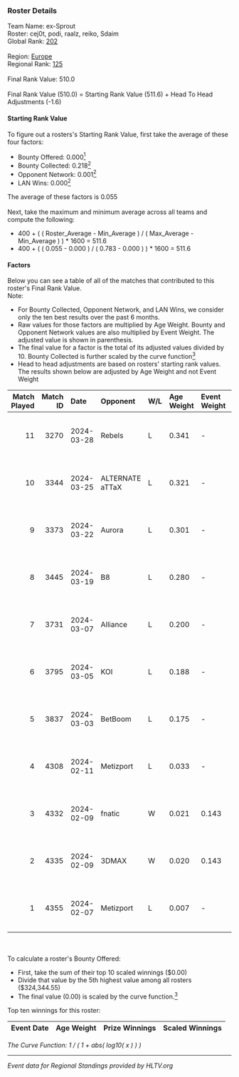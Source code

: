 ### Roster Details<br />
Team Name: ex-Sprout<br />
Roster: cej0t, podi, raalz, reiko, Sdaim<br />
Global Rank: [202](../standings_global.md)<br />
<br />
Region: [Europe]( ../standings_europe.md)<br />
Regional Rank: [125]( ../standings_europe.md)<br />
<br />
Final Rank Value:  510.0<br />
<br />
Final Rank Value (510.0) = Starting Rank Value (511.6) + Head To Head Adjustments (-1.6)<br />

#### Starting Rank Value<br />
To figure out a rosters's Starting Rank Value, first take the average of these four factors:<br />
- Bounty Offered: 0.000[<sup>1</sup>](#table2)
- Bounty Collected: 0.218[<sup>2</sup>](#table1)
- Opponent Network: 0.001[<sup>2</sup>](#table1)
- LAN Wins: 0.000[<sup>2</sup>](#table1)

The average of these factors is 0.055<br />
<br />
Next, take the maximum and minimum average across all teams and compute the following:<br />
- 400 + ( ( Roster_Average - Min_Average ) / ( Max_Average - Min_Average ) ) * 1600 = 511.6
- 400 + ( ( 0.055 - 0.000 ) / ( 0.783 - 0.000 ) ) * 1600 = 511.6


#### Factors<br />
Below you can see a table of all of the matches that contributed to this roster's Final Rank Value.<br />
Note:<br />

- For Bounty Collected, Opponent Network, and LAN Wins, we consider only the ten best results over the past 6 months.
- Raw values for those factors are multiplied by Age Weight. Bounty and Opponent Network values are also multiplied by Event Weight. The adjusted value is shown in parenthesis.
- The final value for a factor is the total of its adjusted values divided by 10. Bounty Collected is further scaled by the curve function[<sup>3</sup>](#curveFunction)
- Head to head adjustments are based on rosters' starting rank values. The results shown below are adjusted by Age Weight and not Event Weight
<span id="table1"></span><br />


| Match Played | Match ID | Date       | Opponent        | W/L | Age Weight | Event Weight | Bounty Collected | Opponent Network | LAN Wins  | H2H Adj. | Roster                               |
| -: | -: | :- | :- | :- | :- | :- | :- | :- | :- | -: | :- |
|           11 |     3270 | 2024-03-28 | Rebels          | L   | 0.341      | -            | -                | -                | -         |    -0.68 | cej0t, podi, raalz, reiko, Sdaim     |
|           10 |     3344 | 2024-03-25 | ALTERNATE aTTaX | L   | 0.321      | -            | -                | -                | -         |    -0.70 | cej0t, podi, raalz, reiko, Sdaim     |
|            9 |     3373 | 2024-03-22 | Aurora          | L   | 0.301      | -            | -                | -                | -         |    -0.01 | cej0t, podi, raalz, reiko, Sdaim     |
|            8 |     3445 | 2024-03-19 | B8              | L   | 0.280      | -            | -                | -                | -         |    -0.34 | cej0t, podi, raalz, reiko, Sdaim     |
|            7 |     3731 | 2024-03-07 | Alliance        | L   | 0.200      | -            | -                | -                | -         |    -0.82 | cej0t, raalz, reiko, Sdaim, sL1m3    |
|            6 |     3795 | 2024-03-05 | KOI             | L   | 0.188      | -            | -                | -                | -         |    -0.23 | cej0t, raalz, reiko, Sdaim, sL1m3    |
|            5 |     3837 | 2024-03-03 | BetBoom         | L   | 0.175      | -            | -                | -                | -         |    -0.03 | Buzz, cej0t, raalz, reiko, sL1m3     |
|            4 |     4308 | 2024-02-11 | Metizport       | L   | 0.033      | -            | -                | -                | -         |    -0.11 | Anlelele, cej0t, raalz, Sdaim, sL1m3 |
|            3 |     4332 | 2024-02-09 | fnatic          | W   | 0.021      | 0.143        | 0.371 (0.001)    | 0.708 (0.002)    | 0 (0.000) |     0.65 | Anlelele, cej0t, raalz, Sdaim, sL1m3 |
|            2 |     4335 | 2024-02-09 | 3DMAX           | W   | 0.020      | 0.143        | 0.506 (0.001)    | 1.000 (0.003)    | 0 (0.000) |     0.64 | Anlelele, cej0t, raalz, Sdaim, sL1m3 |
|            1 |     4355 | 2024-02-07 | Metizport       | L   | 0.007      | -            | -                | -                | -         |    -0.02 | Anlelele, cej0t, raalz, Sdaim, sL1m3 |

<br />
<span id="table2"></span><br />
To calculate a roster's Bounty Offered:<br />

- First, take the sum of their top 10 scaled winnings ($0.00)
- Divide that value by the 5th highest value among all rosters ($324,344.55)
- The final value (0.00) is scaled by the curve function.[<sup>3</sup>](#curveFunction)

Top ten winnings for this roster:<br />

| Event Date | Age Weight | Prize Winnings | Scaled Winnings |
| :- | -: | :- | :- |


<span id="curveFunction"></span>_The Curve Function: 1 / ( 1 + abs( log10( x ) ) )_<br />

---
_Event data for Regional Standings provided by HLTV.org_<br />
